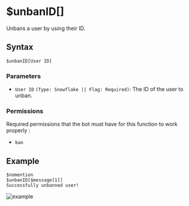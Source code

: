 # $unbanID[]
Unbans a user by using their ID.

## Syntax
```
$unbanID[User ID]
```

### Parameters
- `User ID` `(Type: Snowflake || Flag: Required)`: The ID of the user to unban.

### Permissions
Required permissions that the bot must have for this function to work properly :
- `ban`

## Example
```
$nomention
$unbanID[$message[1]]
Successfully unbanned user!
```
![example](https://user-images.githubusercontent.com/69215413/126553929-c30e6bd8-63ab-4e2a-9dc5-0ec1f23d6221.png)
